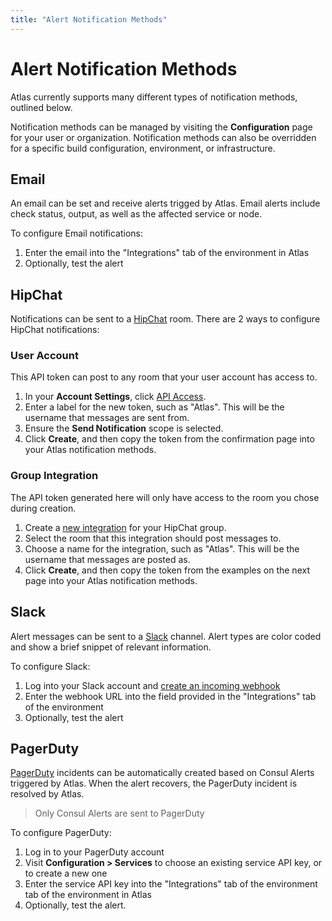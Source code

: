 ```yaml
---
title: "Alert Notification Methods"
---
```

# Alert Notification Methods

Atlas currently supports many different types of notification methods, outlined
below.

Notification methods can be managed by visiting the
<strong>Configuration</strong> page for your user or organization.
Notification methods can also be overridden for a specific build configuration,
environment, or infrastructure.

## Email

An email can be set and receive alerts trigged by Atlas. Email
alerts include check status, output, as well as the
affected service or node.

To configure Email notifications:

1. Enter the email into the "Integrations" tab of the environment in Atlas
1. Optionally, test the alert

## HipChat

Notifications can be sent to a [HipChat](https://hipchat.com) room. There are 2
ways to configure HipChat notifications:

### User Account

This API token can post to any room that your user account has access to.

1. In your <strong>Account Settings</strong>, click [API
   Access](https://hipchat.com/account/api).
1. Enter a label for the new token, such as "Atlas". This will be the username
   that messages are sent from.
1. Ensure the <strong>Send Notification</strong> scope is selected.
1. Click <strong>Create</strong>, and then copy the token from the confirmation
   page into your Atlas notification methods.

### Group Integration

The API token generated here will only have access to the room you chose during
creation.

1. Create a [new integration](https://hipchat.com/admin/byo) for your HipChat
   group.
1. Select the room that this integration should post messages to.
1. Choose a name for the integration, such as "Atlas". This will be the
   username that messages are posted as.
1. Click <strong>Create</strong>, and then copy the token from the examples on
   the next page into your Atlas notification methods.

## Slack

Alert messages can be sent to a [Slack](https://slack.com) channel. Alert
types are color coded and show a brief snippet of relevant information.

To configure Slack:

1. Log into your Slack account and [create an incoming webhook](https://my.slack.com/services/new/incoming-webhook/)
1. Enter the webhook URL into the field provided in the "Integrations" tab of the environment
1. Optionally, test the alert

## PagerDuty

[PagerDuty](https://www.pagerduty.com) incidents can be automatically created
based on Consul Alerts triggered by Atlas. When the alert recovers, the
PagerDuty incident is resolved by Atlas.

> Only Consul Alerts are sent to PagerDuty

To configure PagerDuty:

1. Log in to your PagerDuty account
1. Visit <strong>Configuration > Services</strong> to choose an existing
   service API key, or to create a new one
1. Enter the service API key into the "Integrations" tab of the environment tab
   of the environment in Atlas
1. Optionally, test the alert.

